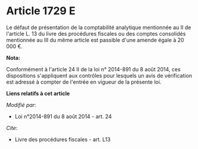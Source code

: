 # Article 1729 E

Le défaut de présentation de la comptabilité analytique mentionnée au II de l'article L. 13 du livre des procédures fiscales
ou des comptes consolidés mentionnée au III du même article est passible d'une amende égale à 20 000 €.

**Nota:**

Conformément à l'article 24 II de la loi n° 2014-891 du 8 août 2014, ces dispositions s'appliquent aux contrôles pour
lesquels un avis de vérification est adressé à compter de l'entrée en vigueur de la présente loi.

**Liens relatifs à cet article**

_Modifié par_:

  - Loi n°2014-891 du 8 août 2014 - art. 24

_Cite_:

  - Livre des procédures fiscales - art. L13
